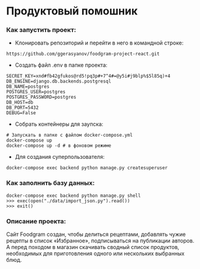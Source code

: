 # Продуктовый помошник

### Как запустить проект:

- Клонировать репозиторий и перейти в него в командной строке:

```
https://github.com/ggerasyanov/foodgram-project-react.git
```

- Создать файл .env в папке проекта:
```
SECRET_KEY=xnd#fb42gfukos@rd5!pq3p#+7^4#=@y5i#j9blp%$5l85q)+4
DB_ENGINE=django.db.backends.postgresql
DB_NAME=postgres
POSTGRES_USER=postgres
POSTGRES_PASSWORD=postgres
DB_HOST=db
DB_PORT=5432
DEBUG=False
```

- Собрать контейнеры для заупска:

```
# Запускать в папке с файлом docker-compose.yml
docker-compose up
docker-compose up -d # в фоновом режиме
```

- Для создания суперпользователя:
```
docker-compose exec backend python manage.py createsuperuser
```

### Как заполнить базу данных:
```
docker-compose exec backend python manage.py shell
>>> exec(open("./data/import_json.py").read())
>>> exit()
```

### Описание проекта:
Сайт Foodgram создан, чтобы делиться рецептами, добавлять чужие рецепты в список «Избранное», подписываться на публикации авторов. А перед походом в магазин скачивать сводный список продуктов, необходимых для приготовления одного или нескольких выбранных блюд.
